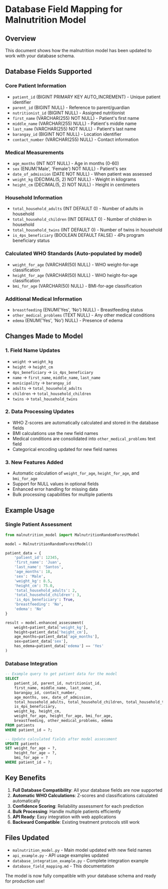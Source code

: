 # Database Field Mapping for Malnutrition Model

## Overview
This document shows how the malnutrition model has been updated to work with your database schema.

## Database Fields Supported

### Core Patient Information
- `patient_id` (BIGINT PRIMARY KEY AUTO_INCREMENT) - Unique patient identifier
- `parent_id` (BIGINT NULL) - Reference to parent/guardian
- `nutritionist_id` (BIGINT NULL) - Assigned nutritionist
- `first_name` (VARCHAR(255) NOT NULL) - Patient's first name
- `middle_name` (VARCHAR(255) NULL) - Patient's middle name
- `last_name` (VARCHAR(255) NOT NULL) - Patient's last name
- `barangay_id` (BIGINT NOT NULL) - Location identifier
- `contact_number` (VARCHAR(255) NULL) - Contact information

### Medical Measurements
- `age_months` (INT NOT NULL) - Age in months (0-60)
- `sex` (ENUM('Male', 'Female') NOT NULL) - Patient's sex
- `date_of_admission` (DATE NOT NULL) - When patient was assessed
- `weight_kg` (DECIMAL(5, 2) NOT NULL) - Weight in kilograms
- `height_cm` (DECIMAL(5, 2) NOT NULL) - Height in centimeters

### Household Information
- `total_household_adults` (INT DEFAULT 0) - Number of adults in household
- `total_household_children` (INT DEFAULT 0) - Number of children in household
- `total_household_twins` (INT DEFAULT 0) - Number of twins in household
- `is_4ps_beneficiary` (BOOLEAN DEFAULT FALSE) - 4Ps program beneficiary status

### Calculated WHO Standards (Auto-populated by model)
- `weight_for_age` (VARCHAR(50) NULL) - WHO weight-for-age classification
- `height_for_age` (VARCHAR(50) NULL) - WHO height-for-age classification
- `bmi_for_age` (VARCHAR(50) NULL) - BMI-for-age classification

### Additional Medical Information
- `breastfeeding` (ENUM('Yes', 'No') NULL) - Breastfeeding status
- `other_medical_problems` (TEXT NULL) - Any other medical conditions
- `edema` (ENUM('Yes', 'No') NULL) - Presence of edema

## Changes Made to Model

### 1. Field Name Updates
- `weight` → `weight_kg`
- `height` → `height_cm`
- `4ps_beneficiary` → `is_4ps_beneficiary`
- `name` → `first_name`, `middle_name`, `last_name`
- `municipality` → `barangay_id`
- `adults` → `total_household_adults`
- `children` → `total_household_children`
- `twins` → `total_household_twins`

### 2. Data Processing Updates
- WHO Z-scores are automatically calculated and stored in the database fields
- BMI calculations use the new field names
- Medical conditions are consolidated into `other_medical_problems` text field
- Categorical encoding updated for new field names

### 3. New Features Added
- Automatic calculation of `weight_for_age`, `height_for_age`, and `bmi_for_age`
- Support for NULL values in optional fields
- Enhanced error handling for missing data
- Bulk processing capabilities for multiple patients

## Example Usage

### Single Patient Assessment
```python
from malnutrition_model import MalnutritionRandomForestModel

model = MalnutritionRandomForestModel()

patient_data = {
    'patient_id': 12345,
    'first_name': 'Juan',
    'last_name': 'Santos',
    'age_months': 18,
    'sex': 'Male',
    'weight_kg': 8.5,
    'height_cm': 75.0,
    'total_household_adults': 2,
    'total_household_children': 3,
    'is_4ps_beneficiary': True,
    'breastfeeding': 'No',
    'edema': 'No'
}

result = model.enhanced_assessment(
    weight=patient_data['weight_kg'],
    height=patient_data['height_cm'],
    age_months=patient_data['age_months'],
    sex=patient_data['sex'],
    has_edema=patient_data['edema'] == 'Yes'
)
```

### Database Integration
```sql
-- Example query to get patient data for the model
SELECT 
    patient_id, parent_id, nutritionist_id,
    first_name, middle_name, last_name,
    barangay_id, contact_number,
    age_months, sex, date_of_admission,
    total_household_adults, total_household_children, total_household_twins,
    is_4ps_beneficiary,
    weight_kg, height_cm,
    weight_for_age, height_for_age, bmi_for_age,
    breastfeeding, other_medical_problems, edema
FROM patients 
WHERE patient_id = ?;

-- Update calculated fields after model assessment
UPDATE patients 
SET weight_for_age = ?,
    height_for_age = ?,
    bmi_for_age = ?
WHERE patient_id = ?;
```

## Key Benefits

1. **Full Database Compatibility**: All your database fields are now supported
2. **Automatic WHO Calculations**: Z-scores and classifications calculated automatically
3. **Confidence Scoring**: Reliability assessment for each prediction
4. **Bulk Processing**: Handle multiple patients efficiently
5. **API Ready**: Easy integration with web applications
6. **Backward Compatible**: Existing treatment protocols still work

## Files Updated

- `malnutrition_model.py` - Main model updated with new field names
- `api_example.py` - API usage examples updated
- `database_integration_example.py` - Complete integration example
- `database_field_mapping.md` - This documentation

The model is now fully compatible with your database schema and ready for production use!
